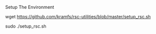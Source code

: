 Setup The Environment

wget https://github.com/kramfs/rsc-utilities/blob/master/setup_rsc.sh

sudo ./setup_rsc.sh
